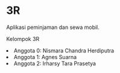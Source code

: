 # 3R
Aplikasi peminjaman dan sewa mobil.

Kelompok 3R
<li>Anggota 0: Nismara Chandra Herdiputra</li>
<li>Anggota 1: Agnes Suarna</li>
<li>Anggota 2: Irharsy Tara Prasetya</li>
